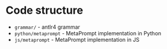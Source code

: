 # Code structure

- `grammar/` - antlr4 grammar
- `python/metaprompt` - MetaPrompt implementation in Python
- `js/metaprompt` - MetaPrompt implementation in JS
